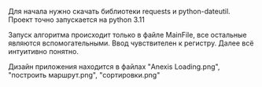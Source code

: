 Для начала нужно скачать библиотеки requests и python-dateutil. Проект точно запускается на python 3.11

Запуск алгоритма происходит только в файле MainFile, все остальные являются вспомогательными. Ввод чувствителен к регистру. Далее всё интуитивно понятно.

Дизайн приложения находится в файлах "Anexis Loading.png", "построить маршрут.png", "сортировки.png"
